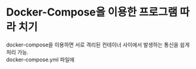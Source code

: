 # Docker-Compose을 이용한 프로그램 따라 치기

docker-compose을 이용하면 서로 격리된 컨테이너 사이에서 발생하는 통신을 쉽게 처리 가능.  
docker-compose.yml 파일에 